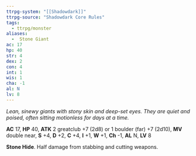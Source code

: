 ```yaml
---
ttrpg-system: "[[Shadowdark]]"
ttrpg-source: "Shadowdark Core Rules"
tags:
  - ttrpg/monster
aliases:
  -  Stone Giant
ac: 17
hp: 40
str: 4
dex: 2
con: 4
int: 1
wis: 1
cha: -1
al: N
lv: 8
---
```


_Lean, sinewy giants with stony skin and deep-set eyes. They are quiet and poised, often sitting motionless for days at a time._

**AC** 17, **HP** 40, **ATK** 2 greatclub +7 (2d8) or 1 boulder (far) +7 (2d10), **MV** double near, **S** +4, **D** +2, **C** +4, **I** +1, **W** +1, **Ch** -1, **AL** N, **LV** 8

**Stone Hide**. Half damage from stabbing and cutting weapons.

